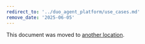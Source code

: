 ```yaml
---
redirect_to: '../duo_agent_platform/use_cases.md'
remove_date: '2025-06-05'
---
```


<!-- markdownlint-disable -->

This document was moved to [another location](../duo_agent_platform/use_cases.md).

<!-- This redirect file can be deleted after <2025-06-05>. -->
<!-- Redirects that point to other docs in the same project expire in three months. -->
<!-- Redirects that point to docs in a different project or site (link is not relative and starts with `https:`) expire in one year. -->
<!-- Before deletion, see: https://docs.gitlab.com/ee/development/documentation/redirects.html -->
